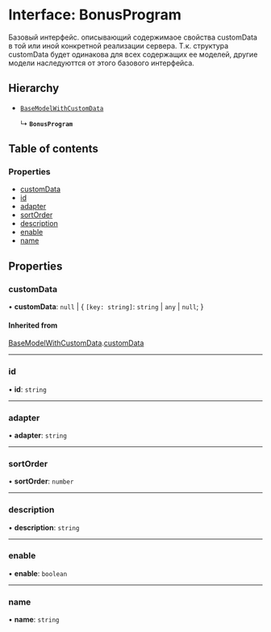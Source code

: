 # Interface: BonusProgram

Базовый интерфейс. описывающий содержимаое свойства customData в той или иной конкретной реализации сервера.
Т.к. структура customData будет одинакова для всех содержащих ее моделей, другие модели наследуюттся от этого базового интерфейса.

## Hierarchy

- [`BaseModelWithCustomData`](BaseModelWithCustomData.md)

  ↳ **`BonusProgram`**

## Table of contents

### Properties

- [customData](BonusProgram.md#customdata)
- [id](BonusProgram.md#id)
- [adapter](BonusProgram.md#adapter)
- [sortOrder](BonusProgram.md#sortorder)
- [description](BonusProgram.md#description)
- [enable](BonusProgram.md#enable)
- [name](BonusProgram.md#name)

## Properties

### customData

• **customData**: ``null`` \| \{ `[key: string]`: `string` \| `any` \| ``null``;  }

#### Inherited from

[BaseModelWithCustomData](BaseModelWithCustomData.md).[customData](BaseModelWithCustomData.md#customdata)

___

### id

• **id**: `string`

___

### adapter

• **adapter**: `string`

___

### sortOrder

• **sortOrder**: `number`

___

### description

• **description**: `string`

___

### enable

• **enable**: `boolean`

___

### name

• **name**: `string`

